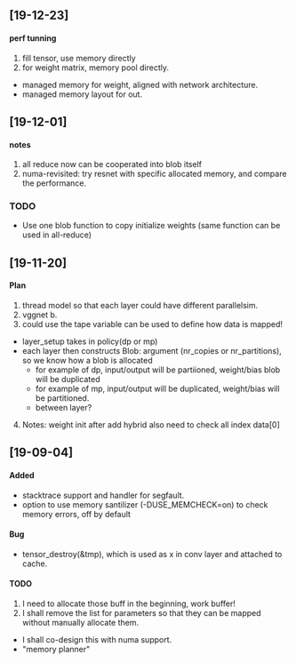 ## [19-12-23]
#### perf tunning
1. fill tensor, use memory directly
2. for weight matrix, memory pool directly.
  - managed memory for weight, aligned with network architecture.
  - managed memory layout for out.

## [19-12-01]
#### notes
1. all reduce now can be cooperated into blob itself
2. numa-revisited: try resnet with specific allocated memory, and compare the performance.
### TODO
* Use one blob function to copy initialize weights (same function can be used in all-reduce)
## [19-11-20]
#### Plan
1. thread model so that each layer could have different parallelsim.
2. vggnet b.
3. could use the tape variable can be used to  define how data is mapped!
  - layer_setup takes in policy(dp or mp)
  - each layer then constructs Blob: argument (nr_copies or nr_partitions), so we know how a blob is allocated
     * for example of dp, input/output will be partiioned, weight/bias blob will be duplicated
     * for example of mp, input/output will be duplicated, weight/bias will be partitioned.
     * between layer?
4. Notes:
  weight init after add hybrid
  also need to check all index data[0]

## [19-09-04]
#### Added
- stacktrace support and handler for segfault.
- option to use memory santilizer (-DUSE_MEMCHECK=on) to check memory errors, off by default

#### Bug
- tensor_destroy(&tmp), which is used as x in conv layer and attached to cache.

#### TODO
1. I need to allocate those buff in the beginning, work buffer!
2. I shall remove the list for parameters so that they can be mapped without manually allocate them.
  - I shall co-design this with numa support.
  - "memory planner"
